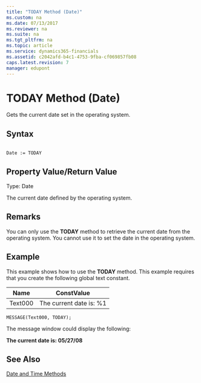```yaml
---
title: "TODAY Method (Date)"
ms.custom: na
ms.date: 07/13/2017
ms.reviewer: na
ms.suite: na
ms.tgt_pltfrm: na
ms.topic: article
ms.service: dynamics365-financials
ms.assetid: c2042afd-b4c1-4753-9fba-cf069857fb08
caps.latest.revision: 7
manager: edupont
---
```


 

# TODAY Method (Date)
Gets the current date set in the operating system.  
  
## Syntax  
  
```  
  
Date := TODAY  
```  
  
## Property Value/Return Value  
 Type: Date  
  
 The current date defined by the operating system.  
  
## Remarks  
 You can only use the **TODAY** method to retrieve the current date from the operating system. You cannot use it to set the date in the operating system.  
  
## Example  
 This example shows how to use the **TODAY** method. This example requires that you create the following global text constant.  
  
|Name|ConstValue|  
|----------|----------------|  
|Text000|The current date is: %1|  
  
```  
MESSAGE(Text000, TODAY);  
```  
  
 The message window could display the following:  
  
 **The current date is: 05/27/08**  
  
## See Also  
 [Date and Time Methods](devenv-Date-and-Time-Methods.md)